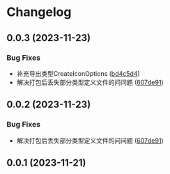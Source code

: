 # Changelog

## 0.0.3 (2023-11-23)

### Bug Fixes

- 补充导出类型CreateIconOptions ([bd4c5d4](https://github.com/WaldenLiang/styled-antd-icon/commit/bd4c5d4c3bd39b8453e37814daf669fe6f651513))
- 解决打包后丢失部分类型定义文件的问问题 ([607de91](https://github.com/WaldenLiang/styled-antd-icon/commit/607de912374555ca83bbe8dda1125d932e85eb29))

## 0.0.2 (2023-11-23)

### Bug Fixes

- 解决打包后丢失部分类型定义文件的问问题 ([607de91](https://github.com/WaldenLiang/styled-antd-icon/commit/607de912374555ca83bbe8dda1125d932e85eb29))

## 0.0.1 (2023-11-21)
